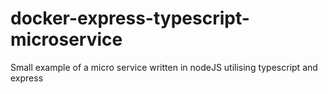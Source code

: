 # docker-express-typescript-microservice
Small example of a micro service written in nodeJS utilising typescript and express
